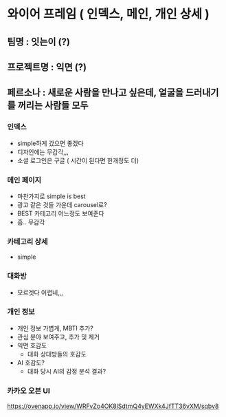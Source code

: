 # 와이어 프레임 ( 인덱스, 메인, 개인 상세 )



## 팀명 : 잇는이 (?)

## 프로젝트명 : 익면 (?)

## 페르소나 : 새로운 사람을 만나고 싶은데, 얼굴을 드러내기를 꺼리는 사람들 모두



### 인덱스

- simple하게 갔으면 좋겠다
- 디자인에는 무감각,,,
- 소셜 로그인은 구글 ( 시간이 된다면 한개정도 더)



### 메인 페이지

- 마찬가지로 simple is best
- 광고 같은 것들 가운데 carousel로? 
- BEST 카테고리 어느정도 보여준다
- 흠.. 무감각



### 카테고리 상세

- simple



### 대화방

- 모르겟다 어렵네,,,



### 개인 정보

- 개인 정보 가볍게, MBTI 추가?
- 관심 분야 보여주고, 추가 및 제거
- 익면 호감도
  - 대화 상대방들의 호감도
- AI 호감도?
  - 대화 당시 AI의 감정 분석 결과?



### 카카오 오븐 UI

https://ovenapp.io/view/WRFvZo4OK8lSdtmQ4yEWXk4JfTT36vXM/sqbv8